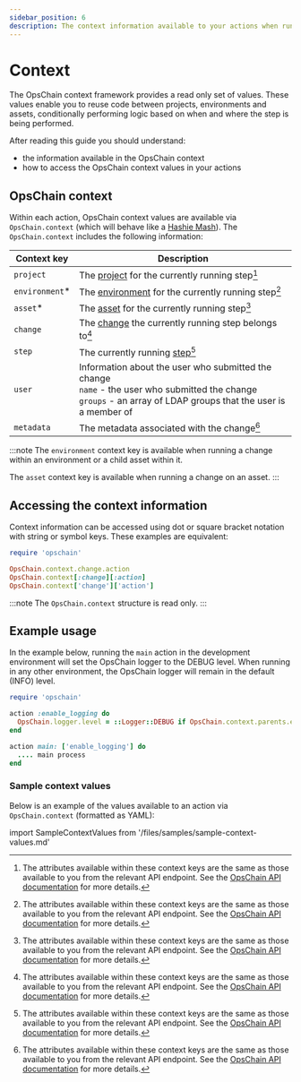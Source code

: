 ```yaml
---
sidebar_position: 6
description: The context information available to your actions when running change steps.
---
```

# Context

The OpsChain context framework provides a read only set of values. These values enable you to reuse code between projects, environments and assets, conditionally performing logic based on when and where the step is being performed.

After reading this guide you should understand:

- the information available in the OpsChain context
- how to access the OpsChain context values in your actions

## OpsChain context

Within each action, OpsChain context values are available via `OpsChain.context` (which will behave like a [Hashie Mash](https://github.com/hashie/hashie#mash)). The `OpsChain.context` includes the following information:

| Context key   | Description                                                                                                                                                                  |
|---------------|------------------------------------------------------------------------------------------------------------------------------------------------------------------------------|
| `project`     | The [project](/key-concepts/overview.md#project) for the currently running step[^api_docs]                                                                                   |
| `environment`* | The [environment](/key-concepts/overview.md#environment) for the currently running step[^api_docs]                                                                           |
| `asset`*       | The [asset](/key-concepts/overview.md#asset) for the currently running step[^api_docs]                                                                                       |
| `change`      | The [change](/key-concepts/overview.md#change) the currently running step belongs to[^api_docs]                                                                              |
| `step`        | The currently running [step](/key-concepts/overview.md#step)[^api_docs]                                                                                                      |
| `user`        | Information about the user who submitted the change<br />  `name` - the user who submitted the change<br />  `groups` - an array of LDAP groups that the user is a member of |
| `metadata`    | The metadata associated with the change[^api_docs]                                                                                                                           |

:::note
The `environment` context key is available when running a change within an environment or a child asset within it.

The `asset` context key is available when running a change on an asset.
:::

[^api_docs]: The attributes available within these context keys are the same as those available to you from the relevant API endpoint. See the [OpsChain API documentation](https://docs.opschain.io/api-docs/) for more details.

## Accessing the context information

Context information can be accessed using dot or square bracket notation with string or symbol keys. These examples are equivalent:

```ruby
require 'opschain'

OpsChain.context.change.action
OpsChain.context[:change][:action]
OpsChain.context['change']['action']
```

:::note
The `OpsChain.context` structure is read only.
:::

## Example usage

In the example below, running the `main` action in the development environment will set the OpsChain logger to the DEBUG level. When running in any other environment, the OpsChain logger will remain in the default (INFO) level.

```ruby
require 'opschain'

action :enable_logging do
  OpsChain.logger.level = ::Logger::DEBUG if OpsChain.context.parents.environment.code == 'dev'
end

action main: ['enable_logging'] do
  .... main process
end
```

### Sample context values

Below is an example of the values available to an action via `OpsChain.context` (formatted as YAML):

import SampleContextValues from '/files/samples/sample-context-values.md'

<SampleContextValues />
